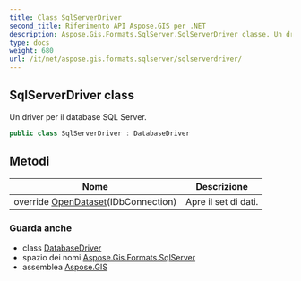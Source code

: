 ```yaml
---
title: Class SqlServerDriver
second_title: Riferimento API Aspose.GIS per .NET
description: Aspose.Gis.Formats.SqlServer.SqlServerDriver classe. Un driver per il database SQL Server.
type: docs
weight: 680
url: /it/net/aspose.gis.formats.sqlserver/sqlserverdriver/
---
```

## SqlServerDriver class

Un driver per il database SQL Server.

```csharp
public class SqlServerDriver : DatabaseDriver
```

## Metodi

| Nome | Descrizione |
| --- | --- |
| override [OpenDataset](../../aspose.gis.formats.sqlserver/sqlserverdriver/opendataset/)(IDbConnection) | Apre il set di dati. |

### Guarda anche

* class [DatabaseDriver](../../aspose.gis/databasedriver/)
* spazio dei nomi [Aspose.Gis.Formats.SqlServer](../../aspose.gis.formats.sqlserver/)
* assemblea [Aspose.GIS](../../)



